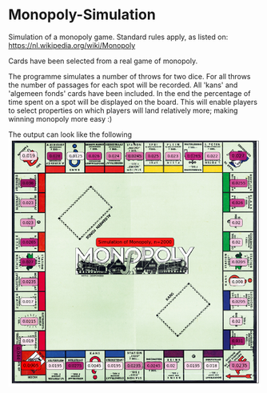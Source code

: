 # Monopoly-Simulation
Simulation of a monopoly game.
Standard rules apply, as listed on: https://nl.wikipedia.org/wiki/Monopoly

Cards have been selected from a real game of monopoly.

The programme simulates a number of throws for two dice.
For all throws the number of passages for each spot will be recorded.
All 'kans' and 'algemeen fonds' cards have been included.
In the end the percentage of time spent on a spot will be displayed on the board.
This will enable players to select properties on which players will land relatively more; making winning monopoly more easy :)

The output can look like the following
![alt text](<simulation.png>)
